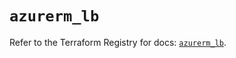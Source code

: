 # `azurerm_lb`

Refer to the Terraform Registry for docs: [`azurerm_lb`](https://registry.terraform.io/providers/hashicorp/azurerm/4.43.0/docs/resources/lb).
